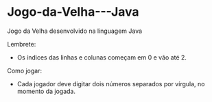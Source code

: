 # Jogo-da-Velha---Java
Jogo da Velha desenvolvido na linguagem Java

Lembrete:

- Os índices das linhas e colunas começam em 0 e vão até 2.

Como jogar:

- Cada jogador deve digitar dois números separados por vírgula, no momento da jogada.

